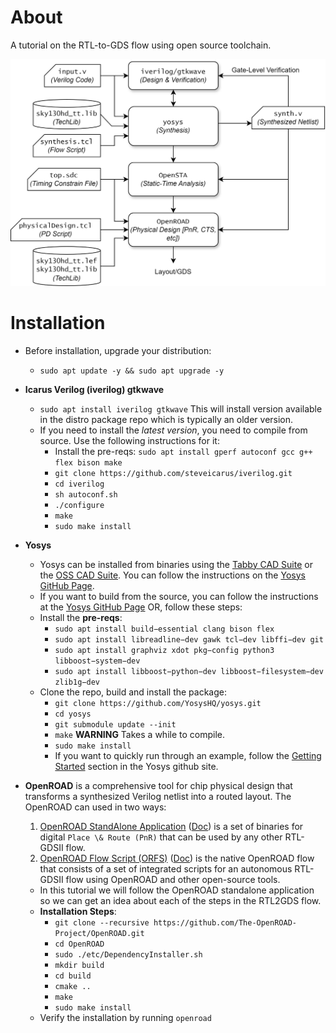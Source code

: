 # About
A tutorial on the RTL-to-GDS flow using open source toolchain.

![RTL2GDS ToolChain](../doc/rtl2gds-toolchain.svg)

# Installation

- Before installation, upgrade your distribution:
  - `sudo apt update -y && sudo apt upgrade -y`
- **Icarus Verilog (iverilog) gtkwave**
  - `sudo apt install iverilog gtkwave` This will install version available in the distro package repo which is typically an older version.
  - If you need to install the _latest version_, you need to compile from source. Use the following instructions for it:
    - Install the pre-reqs: `sudo apt install gperf autoconf gcc g++ flex bison make`
    - `git clone https://github.com/steveicarus/iverilog.git`
    - `cd iverilog`
    - `sh autoconf.sh`
    - `./configure`
    - `make`
    - `sudo make install`

- **Yosys**
  - Yosys can be installed from binaries using the [Tabby CAD Suite](https://www.yosyshq.com/tabby-cad-datasheet) or the [OSS CAD Suite](https://github.com/YosysHQ/oss-cad-suite-build). You can follow the instructions on the [Yosys GitHub Page](https://github.com/YosysHQ/yosys#installation).
  - If you want to build from the source, you can follow the instructions at the [Yosys GitHub Page](https://github.com/YosysHQ/yosys#building-from-source) OR, follow these steps:
  - Install the **pre-reqs**:
    - `sudo apt install build−essential clang bison flex`
    - `sudo apt install libreadline−dev gawk tcl−dev libffi−dev git`
    - `sudo apt install graphviz xdot pkg−config python3 libboost−system−dev` 
    - `sudo apt install libboost−python−dev libboost−filesystem−dev zlib1g−dev`
  - Clone the repo, build and install the package:
    - `git clone https://github.com/YosysHQ/yosys.git`
    - `cd yosys`
    - `git submodule update --init`
    - `make`  **WARNING** Takes a while to compile.
    - `sudo make install`
    - If you want to quickly run through an example, follow the [Getting Started](https://github.com/YosysHQ/yosys#getting-started) section in the Yosys github site.

- **OpenROAD** is a comprehensive tool for chip physical design that transforms a synthesized Verilog netlist into a routed layout. The OpenROAD can used in two ways:
  1. [OpenROAD StandAlone Application](https://github.com/The-OpenROAD-Project/OpenROAD) ([Doc](https://openroad.readthedocs.io/en/latest/main/README.html)) is a set of binaries for digital `Place \& Route (PnR)`  that can be used by any other RTL-GDSII flow.
  2. [OpenROAD Flow Script (ORFS)](https://github.com/The-OpenROAD-Project/OpenROAD-flow-scripts) ([Doc](https://openroad-flow-scripts.readthedocs.io/en/latest/)) is the native OpenROAD flow that consists of a set of integrated scripts for an autonomous RTL-GDSII flow using OpenROAD and other open-source tools.

  - In this tutorial we will follow the OpenROAD standalone application so we can get an idea about each of the steps in the RTL2GDS flow.
  - **Installation Steps**:
    - `git clone --recursive https://github.com/The-OpenROAD-Project/OpenROAD.git`
    - `cd OpenROAD`
    - `sudo ./etc/DependencyInstaller.sh`
    - `mkdir build`
    - `cd build`
    - `cmake ..`
    - `make`
    - `sudo make install`
  - Verify the installation by running `openroad`
